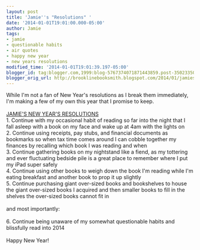 ```yaml
---
layout: post
title: 'Jamie''s "Resolutions" '
date: '2014-01-01T19:01:00.000-05:00'
author: Jamie
tags:
- jamie
- questionable habits
- air quotes
- happy new year
- new years resolutions
modified_time: '2014-01-01T19:01:39.197-05:00'
blogger_id: tag:blogger.com,1999:blog-5767374071871443859.post-3502335062988444670
blogger_orig_url: http://brooklinebooksmith.blogspot.com/2014/01/jamies-resolutions.html
---
```


While I'm not a fan of New Year's resolutions as I break them immediately, I'm making a few of my own this year that I promise to keep.<br /><br /><u>JAMIE'S NEW YEAR'S RESOLUTIONS</u><br />1. Continue with my occasional habit of reading so far into the night that I fall asleep with a book on my face and wake up at 4am with the lights on<br />2. Continue using receipts, pay stubs, and financial documents as bookmarks so when tax time comes around I can cobble together my finances by recalling which book I was reading and when<br />3. Continue gathering books on my nightstand like a fiend, as my tottering and ever fluctuating bedside pile is a great place to remember where I put my iPad super safely<br />4. Continue using other books to weigh down the book I'm reading while I'm eating breakfast and another book to prop it up slightly<br />5. Continue purchasing giant over-sized books and bookshelves to house the giant over-sized books I acquired and then smaller books to fill in the shelves the over-sized books cannot fit in<br /><br />and most importantly:<br /><br />6. Continue being unaware of my somewhat questionable habits and blissfully read into 2014<br /><br />Happy New Year!